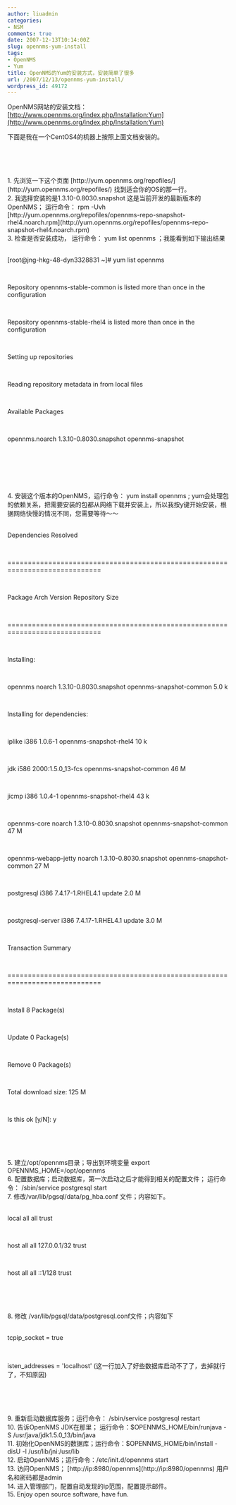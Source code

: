 ```yaml
---
author: liuadmin
categories:
- NSM
comments: true
date: 2007-12-13T10:14:00Z
slug: opennms-yum-install
tags:
- OpenNMS
- Yum
title: OpenNMS的Yum的安装方式，安装简单了很多
url: /2007/12/13/opennms-yum-install/
wordpress_id: 49172
---
```


OpenNMS网站的安装文档：<br />[http://www.opennms.org/index.php/Installation:Yum](http://www.opennms.org/index.php/Installation:Yum)<br />

下面是我在一个CentOS4的机器上按照上面文档安装的。

<br /><br />

<br />
  1. 先浏览一下这个页面      [http://yum.opennms.org/repofiles/](http://yum.opennms.org/repofiles/)      找到适合你的OS的那一行。
<br />
  2. 我选择安装的是1.3.10-0.8030.snapshot 这是当前开发的最新版本的OpenNMS； 运行命令： rpm -Uvh [http://yum.opennms.org/repofiles/opennms-repo-snapshot-rhel4.noarch.rpm](http://yum.opennms.org/repofiles/opennms-repo-snapshot-rhel4.noarch.rpm)
<br />
  3. 检查是否安装成功，      运行命令： yum list opennms ；我能看到如下输出结果
<br /><br />

[root@jng-hkg-48-dyn3328831 ~]# yum list opennms

<br />

Repository opennms-stable-common is listed more than once in the configuration

<br />

Repository opennms-stable-rhel4 is listed more than once in the configuration

<br />

Setting up repositories

<br />

Reading repository metadata in from local files

<br />

Available Packages

<br />

opennms.noarch                           1.3.10-0.8030.snapshot opennms-snapshot

<br />

<br /><br />

<br />
  4. 安装这个版本的OpenNMS，运行命令： yum install opennms      ; yum会处理包的依赖关系，把需要安装的包都从网络下载并安装上，所以我按y键开始安装，根据网络快慢的情况不同，您需要等待～～
<br /><br />

Dependencies Resolved

<br />

=============================================================================

<br />

Package                 Arch       Version          Repository        Size

<br />

=============================================================================

<br />

Installing:

<br />

opennms                 noarch     1.3.10-0.8030.snapshot  opennms-snapshot-common  5.0 k

<br />

Installing for dependencies:

<br />

iplike                  i386       1.0.6-1          opennms-snapshot-rhel4   10 k

<br />

jdk                     i586       2000:1.5.0_13-fcs  opennms-snapshot-common   46 M

<br />

jicmp                   i386       1.0.4-1          opennms-snapshot-rhel4   43 k

<br />

opennms-core            noarch     1.3.10-0.8030.snapshot  opennms-snapshot-common   47 M

<br />

opennms-webapp-jetty    noarch     1.3.10-0.8030.snapshot  opennms-snapshot-common   27 M

<br />

postgresql              i386       7.4.17-1.RHEL4.1  update            2.0 M

<br />

postgresql-server       i386       7.4.17-1.RHEL4.1  update            3.0 M

<br />

Transaction Summary

<br />

=============================================================================

<br />

Install      8 Package(s)

<br />

Update       0 Package(s)

<br />

Remove       0 Package(s)

<br />

Total download size: 125 M

<br />

Is this ok [y/N]: y

<br /><br />

<br />
  5. 建立/opt/opennms目录；导出到环境变量 export OPENNMS_HOME=/opt/opennms
<br />
  6. 配置数据库；启动数据库，第一次启动之后才能得到相关的配置文件； 运行命令： /sbin/service postgresql start
<br />
  7. 修改/var/lib/pgsql/data/pg_hba.conf      文件；内容如下。
<br /><br />

local   all         all                               trust

<br />

host    all         all         127.0.0.1/32          trust

<br />

host    all         all         ::1/128               trust

<br /><br />

<br />
  8. 修改 /var/lib/pgsql/data/postgresql.conf文件；内容如下
<br /><br />

tcpip_socket = true

<br />

isten_addresses = 'localhost' (这一行加入了好些数据库启动不了了，去掉就行了，不知原因)

<br /><br />

<br />
  9. 重新启动数据库服务；运行命令： /sbin/service postgresql restart
<br />
  10. 告诉OpenNMS JDK在那里； 运行命令：$OPENNMS_HOME/bin/runjava      -S /usr/java/jdk1.5.0_13/bin/java
<br />
  11. 初始化OpenNMS的数据库；运行命令：$OPENNMS_HOME/bin/install      -disU -l /usr/lib/jni:/usr/lib
<br />
  12. 启动OpenNMS；运行命令：/etc/init.d/opennms start
<br />
  13. 访问OpenNMS； [http://ip:8980/opennms](http://ip:8980/opennms) 用户名和密码都是admin
<br />
  14. 进入管理部门，配置自动发现的ip范围，配置提示邮件。
<br />
  15. Enjoy      open source software, have fun.
<br />

